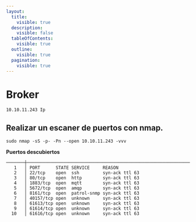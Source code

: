 ```yaml
---
layout:
  title:
    visible: true
  description:
    visible: false
  tableOfContents:
    visible: true
  outline:
    visible: true
  pagination:
    visible: true
---
```


# Broker

`10.10.11.243 Ip`

## Realizar un escaner de puertos con nmap.

```
sudo nmap -sS -p- -Pn --open 10.10.11.243 -vvv
```

**Puertos descubiertos**&#x20;

```
───────┼───────────────────────────────────────────────────────────────────────────────────────
   1   │ PORT      STATE SERVICE     REASON
   2   │ 22/tcp    open  ssh         syn-ack ttl 63
   3   │ 80/tcp    open  http        syn-ack ttl 63
   4   │ 1883/tcp  open  mqtt        syn-ack ttl 63
   5   │ 5672/tcp  open  amqp        syn-ack ttl 63
   6   │ 8161/tcp  open  patrol-snmp syn-ack ttl 63
   7   │ 40157/tcp open  unknown     syn-ack ttl 63
   8   │ 61613/tcp open  unknown     syn-ack ttl 63
   9   │ 61614/tcp open  unknown     syn-ack ttl 63
  10   │ 61616/tcp open  unknown     syn-ack ttl 63
```

